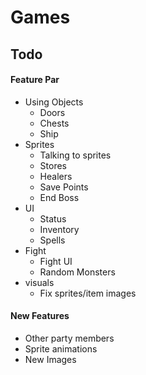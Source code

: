# Games
## Todo
#### Feature Par
- Using Objects
    * Doors
    * Chests
    * Ship
- Sprites
    - Talking to sprites
    - Stores
    - Healers
    - Save Points
    - End Boss
- UI
    - Status
    - Inventory
    - Spells
- Fight
    - Fight UI
    - Random Monsters
- visuals
    - Fix sprites/item images
    
#### New Features

- Other party members
- Sprite animations
- New Images
